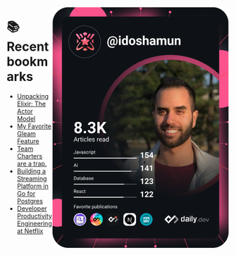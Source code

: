 <a href="https://app.daily.dev/idoshamun"><img src="https://raw.githubusercontent.com/idoshamun/idoshamun/devcard/devcard.svg" align='right' width="400" alt="Ido Shamun's Dev Card"/></a>

# 📚 Recent bookmarks
<!-- BOOKMARKS:START -->
- [Unpacking Elixir: The Actor Model](https://app.daily.dev/posts/b9AFxatrI?utm_source=rss&utm_medium=bookmarks&utm_campaign=28849d86070e4c099c877ab6837c61f0)
- [My Favorite Gleam Feature](https://app.daily.dev/posts/YK9IIBNpr?utm_source=rss&utm_medium=bookmarks&utm_campaign=28849d86070e4c099c877ab6837c61f0)
- [Team Charters are a trap.](https://app.daily.dev/posts/oOTLcKk1q?utm_source=rss&utm_medium=bookmarks&utm_campaign=28849d86070e4c099c877ab6837c61f0)
- [Building a Streaming Platform in Go for Postgres](https://app.daily.dev/posts/fiWUSLXLM?utm_source=rss&utm_medium=bookmarks&utm_campaign=28849d86070e4c099c877ab6837c61f0)
- [Developer Productivity Engineering at Netflix](https://app.daily.dev/posts/zjluAdhC9?utm_source=rss&utm_medium=bookmarks&utm_campaign=28849d86070e4c099c877ab6837c61f0)
<!-- BOOKMARKS:END -->
